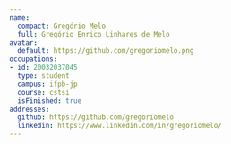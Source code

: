 ```yaml
---
name:
  compact: Gregório Melo
  full: Gregório Enrico Linhares de Melo
avatar:
  default: https://github.com/gregoriomelo.png
occupations:
- id: 20032037045
  type: student
  campus: ifpb-jp
  course: cstsi
  isFinished: true
addresses:
  github: https://github.com/gregoriomelo
  linkedin: https://www.linkedin.com/in/gregoriomelo/
---
```

